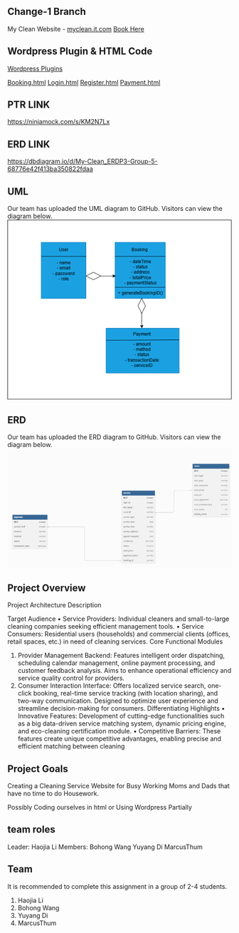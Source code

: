 
## Change-1 Branch 
My Clean Website - [myclean.it.com](https://myclean.it.com) [Book Here](https://myclean.it.com/#contact)

## Wordpress Plugin & HTML Code
[Wordpress Plugins](https://myjcuedu-my.sharepoint.com/:f:/g/personal/weiaunmarcus_thum_my_jcu_edu_au/EkSzz0UivbtLixKB8_iTOIEBTlP3fEtESXXe8Jai5k1bWA?e=Nd8fUj)

[Booking.html](https://github.com/yuyosa/CP3407/blob/Change-1/Booking)
[Login.html](https://github.com/yuyosa/CP3407/blob/Change-1/login)
[Register.html](https://github.com/yuyosa/CP3407/blob/Change-1/register%20page)
[Payment.html](https://github.com/yuyosa/CP3407/blob/Change-1/payment)

## PTR  LINK
https://ninjamock.com/s/KM2N7Lx

## ERD  LINK
https://dbdiagram.io/d/My-Clean_ERDP3-Group-5-68776e42f413ba350822fdaa

## UML
Our team has uploaded the UML diagram to GitHub. Visitors can view the diagram below.
![UML_Diagram](https://github.com/yuyosa/CP3407/blob/Change-1/UML-Diagram.png)

## ERD
Our team has uploaded the ERD diagram to GitHub. Visitors can view the diagram below.
![UML_Diagram](https://github.com/yuyosa/CP3407/blob/Change-1/ERD.png)

## Project Overview
Project Architecture Description

Target Audience
•	Service Providers:
Individual cleaners and small-to-large cleaning companies seeking efficient management tools.
•	Service Consumers:
Residential users (households) and commercial clients (offices, retail spaces, etc.) in need of cleaning services.
Core Functional Modules
1.	Provider Management Backend:
Features intelligent order dispatching, scheduling calendar management, online payment processing, and customer feedback analysis.
Aims to enhance operational efficiency and service quality control for providers.
2.	Consumer Interaction Interface:
Offers localized service search, one-click booking, real-time service tracking (with location sharing), and two-way communication.
Designed to optimize user experience and streamline decision-making for consumers.
Differentiating Highlights
•	Innovative Features: Development of cutting-edge functionalities such as a big data-driven service matching system, dynamic pricing engine, and eco-cleaning certification module.
•	Competitive Barriers: These features create unique competitive advantages, enabling precise and efficient matching between cleaning 

## Project Goals
Creating a Cleaning Service Website for Busy Working Moms and Dads that have no time to do Housework.

Possibly Coding ourselves in html or Using Wordpress Partially

## team roles
Leader: Haojia Li
Members: Bohong Wang
Yuyang Di 
MarcusThum

## Team

It is recommended to complete this assignment in a group of 2-4 students.
1. Haojia Li
2. Bohong Wang
3. Yuyang Di
4. MarcusThum
